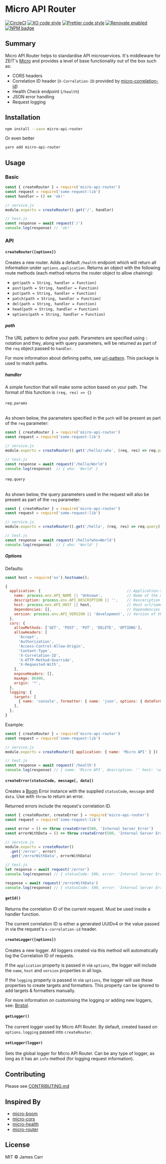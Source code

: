 # Micro API Router

[![CircleCI](https://img.shields.io/circleci/project/github/jamesacarr/micro-api-router.svg)](https://circleci.com/gh/jamesacarr/micro-api-router)
[![XO code style](https://img.shields.io/badge/code_style-XO-5ed9c7.svg)](https://github.com/sindresorhus/xo)
[![Prettier code style](https://img.shields.io/badge/code_style-prettier-ff69b4.svg)](https://github.com/prettier/prettier)
[![Renovate enabled](https://img.shields.io/badge/renovate-enabled-brightgreen.svg)](https://renovateapp.com/)
[![NPM badge](https://img.shields.io/npm/v/micro-api-router.svg)](https://www.npmjs.com/package/micro-api-router)

## Summary

Micro API Router helps to standardise API microservices. It's middleware for ZEIT's [Micro](https://github.com/zeit/micro) and provides a level of base functionality out of the box such as:

- CORS headers
- Correlation ID header (`X-Correlation-ID` provided by [micro-correlation-id](https://github.com/tafarij/micro-correlation-id))
- Health Check endpoint (`/health`)
- JSON error handling
- Request logging

## Installation

```sh
npm install --save micro-api-router
```

Or even better

```sh
yarn add micro-api-router
```

## Usage

### Basic

```js
const { createRouter } = require('micro-api-router')
const request = require('some-request-lib')
const handler = () => 'ok!'

// service.js
module.exports = createRouter().get('/', handler)

// test.js
const response = await request('/')
console.log(response) // 'ok!'
```

### API

#### `createRouter([options])`

Creates a new router. Adds a default `/health` endpoint which will return all information under `options.application`.
Returns an object with the following route methods (each method returns the router object to allow chaining):

- `get(path = String, handler = Function)`
- `post(path = String, handler = Function)`
- `put(path = String, handler = Function)`
- `patch(path = String, handler = Function)`
- `del(path = String, handler = Function)`
- `head(path = String, handler = Function)`
- `options(path = String, handler = Function)`

##### path

The URL pattern to define your path. Parameters are specified using `:` notation and they, along with query parameters, will be returned as part of the `req` object passed to `handler`.

For more information about defining paths, see [url-pattern](https://github.com/snd/url-pattern). This package is used to match paths.

##### handler

A simple function that will make some action based on your path. The format of this function is `(req, res) => {}`

###### `req.params`

As shown below, the parameters specified in the `path` will be present as part of the `req` parameter:

```js
const { createRouter } = require('micro-api-router')
const request = require('some-request-lib')

// service.js
module.exports = createRouter().get('/hello/:who', (req, res) => req.params)

// test.js
const response = await request('/hello/World')
console.log(response)  // { who: 'World' }
```

###### `req.query`

As shown below, the query parameters used in the request will also be present as part of the `req` parameter:

```js
const { createRouter } = require('micro-api-router')
const request = require('some-request-lib')

// service.js
module.exports = createRouter().get('/hello', (req, res) => req.query)

// test.js
const response = await request('/hello?who=World')
console.log(response)  // { who: 'World' }
```

##### Options

Defaults:

```js
const host = require('os').hostname();

{
  application: {                                       // Application-specific properties. Returned via `/health`
    name: process.env.API_NAME || 'Unknown',           // Name of the micro service
    description: process.env.API_DESCRIPTION || '',    // Desceription of the micro service
    host: process.env.API_HOST || host,                // Host url/name of the micro service
    dependencies: [],                                  // Dependencies that the micro service relies on
    version: process.env.API_VERSION || 'development', // Version of the micro service
  },
  cors: {
    allowMethods: ['GET', 'POST', 'PUT', 'DELETE', 'OPTIONS'],
    allowHeaders: [
      'Accept',
      'Authorization',
      'Access-Control-Allow-Origin',
      'Content-Type',
      'X-Correlation-ID',
      'X-HTTP-Method-Override',
      'X-Requested-With',
    ],
    exposeHeaders: [],
    maxAge: 86400,
    origin: '*',
  },
  logging: {
    targets: [
      { name: 'console', formatter: { name: 'json', options: { dateFormat: 'YYYY-MM-DDTHH:mm:ss.SSS' } } },
    ],
  },
}
```

Example:

```js
const { createRouter } = require('micro-api-router')
const request = require('some-request-lib')

// service.js
module.exports = createRouter({ application: { name: 'Micro API' } })

// test.js
const response = await request('/health')
console.log(response) // { name: 'Micro API', description: '' host: 'unknown', dependencies: [], version: 'N/A' }
```

#### `createError(statusCode, message[, data])`

Creates a [Boom](https://github.com/hapijs/boom) Error instance with the supplied `statusCode`, `message` and `data`. Use with `throw` to return an error.

Returned errors include the request's correlation ID.

```js
const { createRouter, createError } = require('micro-api-router')
const request = require('some-request-lib')

const error = () => throw createError(500, 'Internal Server Error')
const errorWithData = () => throw createError(500, 'Internal Server Error', { some: 'data' })

// service.js
module.exports = createRouter()
  .get('/error', error)
  .get('/errorWithData', errorWithData)

// test.js
let response = await request('/error')
console.log(response) // { statusCode: 500, error: 'Internal Server Error', message: 'An internal server error occurred', correlationId: '123' }

response = await request('/errorWithData')
console.log(response) // { statusCode: 500, error: 'Internal Server Error', message: 'An internal server error occurred', correlationId: '123', data: { some: 'data' } }
```

#### `getId()`

Returns the correlation ID of the current request. Must be used inside a handler function.

The current correlation ID is either a generated UUIDv4 or the value passed in via the request's `x-correlation-id` header.

#### `createLogger([options])`

Creates a new logger. All loggers created via this method will automatically log the Correlation ID of requests.

If the `application` property is passed in via `options`, the logger will include the `name`, `host` and `version` properties in all logs.

If the `logging` property is passed in via `options`, the logger will use these properties to create targets and formatters. This property can be ignored to add targets & formatters manually.

For more information on customising the logging or adding new loggers, see: [Bristol](https://github.com/TomFrost/Bristol).

#### `getLogger()`

The current logger used by Micro API Router. By default, created based on `options.logging` passed into `createRouter`.

#### `setLogger(logger)`

Sets the global logger for Micro API Router. Can be any type of logger, as long as it has an `info` method (for logging request information).

## Contributing

Please see [CONTRIBUTING.md](./CONTRIBUTING.md)

## Inspired By

- [micro-boom](https://github.com/onbjerg/micro-boom)
- [micro-cors](https://github.com/possibilities/micro-cors)
- [micro-health](https://github.com/fmiras/micro-health)
- [micro-router](https://github.com/pedronauck/micro-router)

## License

MIT © James Carr
